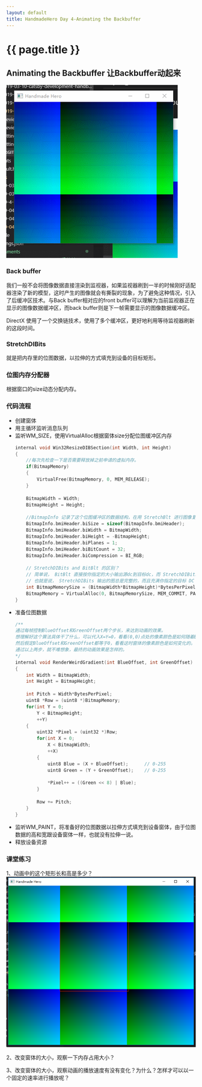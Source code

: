 ```yaml
---
layout: default
title: HandmadeHero Day 4-Animating the Backbuffer
---
```


{{ page.title }}
================

## Animating the Backbuffer 让Backbuffer动起来  
![](/images/24.gif)
### Back buffer  
 
我们一般不会将图像数据直接渲染到监视器，如果监视器刷到一半的时候刚好适配器渲染了新的模型，这时产生的图像就会有撕裂的现象，为了避免这种情况，引入了后缓冲区技术。与Back buffer相对应的front buffer可以理解为当前监视器正在显示的图像数据缓冲区，而back buffer则是下一帧需要显示的图像数据缓冲区。

DirectX 使用了一个交换链技术，使用了多个缓冲区，更好地利用等待监视器刷新的这段时间。

### StretchDIBits

就是把内存里的位图数据，以拉伸的方式填充到设备的目标矩形。

### 位图内存分配器

根据窗口的size动态分配内存。

### 代码流程

* 创建窗体  
* 用主循环监听消息队列  
* 监听WM_SIZE，使用VirtualAlloc根据窗体size分配位图缓冲区内存  
	``` cpp
	internal void Win32ResizeDIBSection(int Width, int Height)
	{
		//每次先检查一下是否需要释放掉之前申请的虚拟内存。
		if(BitmapMemory)
		{
			VirtualFree(BitmapMemory, 0, MEM_RELEASE);
		}

		BitmapWidth = Width;
		BitmapHeight = Height;
		
		//BitmapInfo 记录了这个位图缓冲区的数据结构，在用 StretchBlt 进行图像复制的时候，需要传入BitmapInfo参数。
		BitmapInfo.bmiHeader.biSize = sizeof(BitmapInfo.bmiHeader);
		BitmapInfo.bmiHeader.biWidth = BitmapWidth;
		BitmapInfo.bmiHeader.biHeight = -BitmapHeight;
		BitmapInfo.bmiHeader.biPlanes = 1;
		BitmapInfo.bmiHeader.biBitCount = 32;
		BitmapInfo.bmiHeader.biCompression = BI_RGB;

		// StretchDIBits and BitBlt 的区别？
		// 简单说， BitBlt 直接按你指定的大小输出源dc到目标dc，而 StretchDIBits 会调整你源 DC 大小，使之适应你所指定的目标 DC 大小，再输出。
		// 也就是说， StretchDIBits 输出的图总是完整的，而且充满你指定的目标 DC 区域，而 BitBlt 则可能输出的图是不完整的，也可能无法充满目标 DC 制定区域。
		int BitmapMemorySize = (BitmapWidth*BitmapHeight)*BytesPerPixel;
		BitmapMemory = VirtualAlloc(0, BitmapMemorySize, MEM_COMMIT, PAGE_READWRITE);
	}
	```
* 准备位图数据  
	``` cpp
	/**
	通过每帧控制BlueOffset和GreenOffset两个步长，来达到动画的效果。
	想理解好这个算法具体干了什么，可以代入X=Y=0，看看(0,0)点处的像素颜色是如何随着BlueOffset和GreenOffset进行变化的。
	然后假定BlueOffset和GreenOffset都等于0，看看这时窗体的像素颜色是如何变化的。
	通过以上两步，就不难想象，最终的动画效果是怎样的。
	*/
	internal void RenderWeirdGradient(int BlueOffset, int GreenOffset)
	{
		int Width = BitmapWidth;
		int Height = BitmapHeight;

		int Pitch = Width*BytesPerPixel;
		uint8 *Row = (uint8 *)BitmapMemory;
		for(int Y = 0;
			Y < BitmapHeight;
			++Y)
		{
			uint32 *Pixel = (uint32 *)Row;
			for(int X = 0;
				X < BitmapWidth;
				++X)
			{
				uint8 Blue = (X + BlueOffset);		// 0-255
				uint8 Green = (Y + GreenOffset);	// 0-255
				
				*Pixel++ = ((Green << 8) | Blue);
			}

			Row += Pitch;
		}
	}
	```
* 监听WM_PAINT，将准备好的位图数据以拉伸方式填充到设备窗体，由于位图数据的高和宽跟设备窗体一样，也就没有拉伸一说。
* 释放设备资源

### 课堂练习

1、动画中的这个矩形长和高是多少？  
	![](/images/2019-04-29-13-12-58.png)

2、改变窗体的大小，观察一下内存占用大小？

3、改变窗体的大小，观察动画的播放速度有没有变化？为什么？怎样才可以以一个固定的速率进行播放呢？



